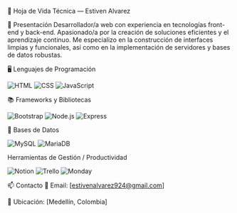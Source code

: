 🧾 Hoja de Vida Técnica — Estiven Alvarez

👤 Presentación
Desarrollador/a web con experiencia en tecnologías front-end y back-end. Apasionado/a por la creación de soluciones eficientes y el aprendizaje continuo. Me especializo en la construcción de interfaces limpias y funcionales, así como en la implementación de servidores y bases de datos robustas.

🖥️ Lenguajes de Programación

![HTML](https://img.shields.io/badge/HTML5-E34F26?style=flat&logo=html5&logoColor=white)
![CSS](https://img.shields.io/badge/CSS3-1572B6?style=flat&logo=css3&logoColor=white)
![JavaScript](https://img.shields.io/badge/JavaScript-F7DF1E?style=flat&logo=javascript&logoColor=black)

📚 Frameworks y Bibliotecas

![Bootstrap](https://img.shields.io/badge/Bootstrap-7952B3?style=flat&logo=bootstrap&logoColor=white)
![Node.js](https://img.shields.io/badge/Node.js-339933?style=flat&logo=node.js&logoColor=white)
![Express](https://img.shields.io/badge/Express.js-000000?style=flat&logo=express&logoColor=white)

💾 Bases de Datos

![MySQL](https://img.shields.io/badge/MySQL-4479A1?style=flat&logo=mysql&logoColor=white)
![MariaDB](https://img.shields.io/badge/MariaDB-003545?style=flat&logo=mariadb&logoColor=white)

Herramientas de Gestión / Productividad

![Notion](https://img.shields.io/badge/Notion-000000?style=flat&logo=notion&logoColor=white)
![Trello](https://img.shields.io/badge/Trello-0052CC?style=flat&logo=trello&logoColor=white)
![Monday](https://img.shields.io/badge/Monday.com-000?style=flat&logo=monday.com&logoColor=white)

📫 Contacto
📧 Email: [estivenalvarez924@gmail.com]

📍 Ubicación: [Medellín, Colombia]
